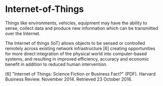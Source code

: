 # Internet-of-Things
Things like environments, vehicles, equipment may have the ability to sense, collect data and produce new information which can be transmitted over the Internet.

The Internet of things (IoT) allows objects to be sensed or controlled remotely across existing network infrastructure [6] creating opportunities for more direct integration of the physical world into computer-based systems, and resulting in improved efficiency, accuracy and economic benefit in addition to reduced human intervention.

[6] "Internet of Things: Science Fiction or Business Fact?" (PDF). Harvard Business Review. November 2014. Retrieved 23 October 2016.
